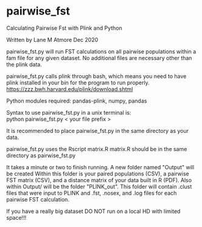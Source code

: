 # pairwise_fst
Calculating Pairwise Fst with Plink and Python

Written by Lane M Atmore Dec 2020

pairwise_fst.py will run FST calculations on all pairwise populations within a fam file for any given dataset. 
No additional files are necessary other than the plink data.

pairwise_fst.py calls plink through bash, which means you need to have
plink installed in your bin for the program to run 
properly. https://zzz.bwh.harvard.edu/plink/download.shtml

Python modules required: pandas-plink, numpy, pandas

Syntax to use pairwise_fst.py in a unix terminal is: \
python pairwise_fst.py < your file prefix >

It is recommended to place pairwise_fst.py in the same directory as your data.

pairwise_fst.py uses the Rscript matrix.R
matrix.R should be in the same directory as pairwise_fst.py

It takes a minute or two to finish running.
A new folder named "Output" will be created
Within this folder is your paired populations (CSV), a pairwise FST matrix (CSV), and
a distance matrix of your data built in R (PDF). Also within Output/ will be the folder
"PLINK_out". This folder will contain .clust files that were input to PLINK and 
.fst, .nosex, and .log files for each pairwise FST calculation.

If you have a really big dataset DO NOT run on a local HD with limited space!!!
